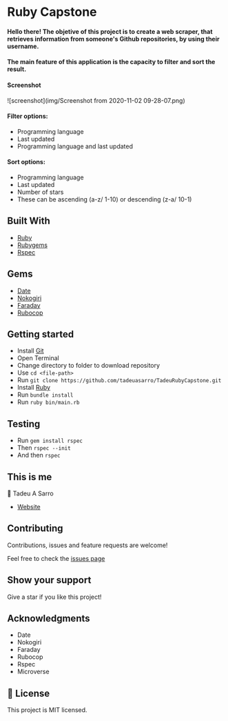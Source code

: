 # Ruby Capstone

#### Hello there! The objetive of this project is to create a web scraper, that retrieves information from someone's Github repositories, by using their username.

#### The main feature of this application is the capacity to filter and sort the result.

#### Screenshot

![screenshot](img/Screenshot from 2020-11-02 09-28-07.png)


#### Filter options:
- Programming language
- Last updated
- Programming language and last updated


#### Sort options:
- Programming language
- Last updated
- Number of stars
- These can be ascending (a-z/ 1-10) or descending (z-a/ 10-1)


## Built With

- [Ruby](https://www.ruby-lang.org)
- [Rubygems](https://rubygems.org/)
- [Rspec](https://rspec.info/)


## Gems
- [Date](https://github.com/ruby/date/)
- [Nokogiri](https://github.com/sparklemotion/nokogiri/)
- [Faraday](https://github.com/lostisland/faraday/)
- [Rubocop](https://github.com/rubocop-hq/rubocop/)


## Getting started
- Install [Git](https://git-scm.com/downloads)
- Open Terminal
- Change directory to folder to download repository
- Use `cd <file-path>`
- Run `git clone https://github.com/tadeuasarro/TadeuRubyCapstone.git`
- Install [Ruby](https://ruby-doc.org/downloads/)
- Run `bundle install`
- Run `ruby bin/main.rb`


## Testing
- Run `gem install rspec`
- Then `rspec --init`
- And then `rspec`


## This is me

👤 Tadeu A Sarro

- [Website](https://tadeuasarro.web.app)


## Contributing

Contributions, issues and feature requests are welcome!

Feel free to check the [issues page](https://github.com/tadeuasarro/TadeuRubyCapstone/issues)


## Show your support

Give a star if you like this project!


## Acknowledgments

- Date
- Nokogiri
- Faraday
- Rubocop
- Rspec
- Microverse


## 📝 License

This project is MIT licensed.
